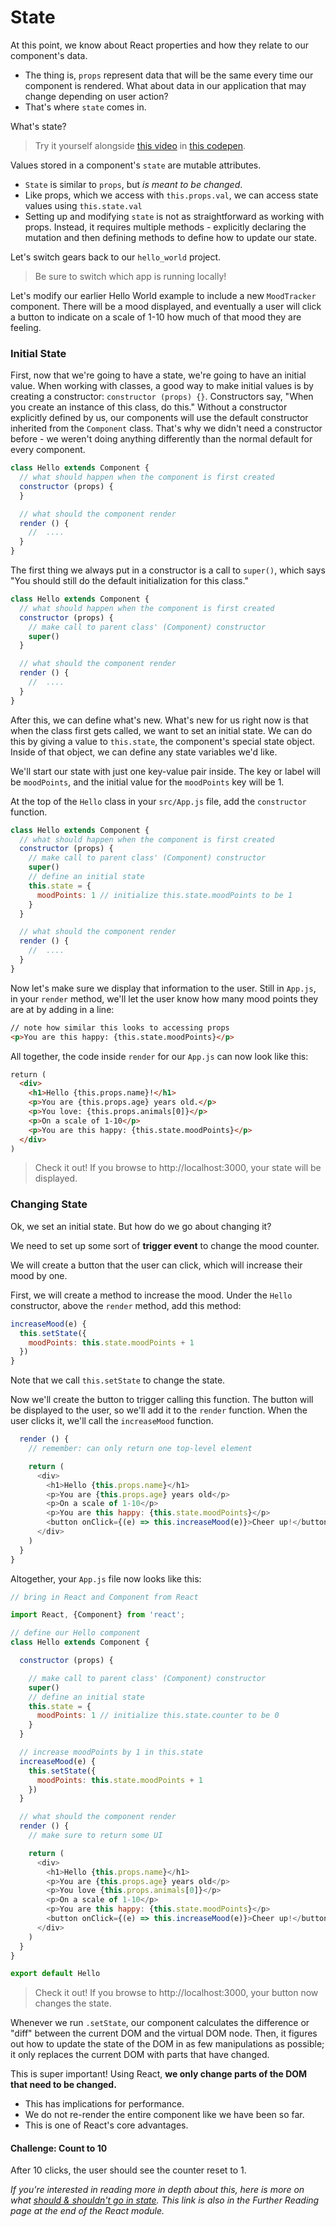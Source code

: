 # State

At this point, we know about React properties and how they relate to our component's data.
* The thing is, `props` represent data that will be the same every time our component is rendered. What about data in our application that may change depending on user action?
* That's where `state` comes in.

What's state?
> Try it yourself alongside [this video](https://generalassembly.wistia.com/medias/3ldc3tnyv0) in [this codepen](https://codepen.io/susir/pen/GWONLp).

Values stored in a component's `state` are mutable attributes.
* `State` is similar to `props`, but *is meant to be changed*.
* Like props, which we access with `this.props.val`, we can access state values using `this.state.val`
* Setting up and modifying `state` is not as straightforward as working with props. Instead, it requires multiple methods - explicitly declaring the mutation and then defining methods to define how to update our state.

Let's switch gears back to our `hello_world` project.

> Be sure to switch which app is running locally!

Let's modify our earlier Hello World example to include a new `MoodTracker` component. There will be a mood displayed, and eventually a user will click a button to indicate on a scale of 1-10 how much of that mood they are feeling.

### Initial State

First, now that we're going to have a state, we're going to have an initial value. When working with classes, a good way to make initial values is by creating a constructor: `constructor (props) {}`. Constructors say, "When you create an instance of this class, do this." Without a constructor explicitly defined by us, our components will use the default constructor inherited from the `Component` class. That's why we didn't need a constructor before - we weren't doing anything differently than the normal default for every component.


```js
class Hello extends Component {
  // what should happen when the component is first created
  constructor (props) {
  }

  // what should the component render
  render () {
    //  ....
  }
}
```

The first thing we always put in a constructor is a call to `super()`, which says "You should still do the default initialization for this class."

```js
class Hello extends Component {
  // what should happen when the component is first created
  constructor (props) {
    // make call to parent class' (Component) constructor
    super()
  }

  // what should the component render
  render () {
    //  ....
  }
}
```

After this, we can define what's new. What's new for us right now is that when the class first gets called, we want to set an initial state. We can do this by giving a value to `this.state`, the component's special state object. Inside of that object, we can define any state variables we'd like.

We'll start our state with just one key-value pair inside.  The key or label will be `moodPoints`, and the initial value for the `moodPoints` key will be 1.

At the top of the `Hello` class in your `src/App.js` file, add the `constructor` function.

```js
class Hello extends Component {
  // what should happen when the component is first created
  constructor (props) {
    // make call to parent class' (Component) constructor
    super()
    // define an initial state
    this.state = {
      moodPoints: 1 // initialize this.state.moodPoints to be 1
    }
  }

  // what should the component render
  render () {
    //  ....
  }
}
```

Now let's make sure we display that information to the user. Still in `App.js`, in your `render` method, we'll let the user know how many mood points they are at by adding in a line:

```html
// note how similar this looks to accessing props
<p>You are this happy: {this.state.moodPoints}</p>
```

All together, the code inside `render` for our `App.js` can now look like this:

```html
return (
  <div>
    <h1>Hello {this.props.name}!</h1>
    <p>You are {this.props.age} years old.</p>
    <p>You love: {this.props.animals[0]}</p>
    <p>On a scale of 1-10</p>
    <p>You are this happy: {this.state.moodPoints}</p>
  </div>
)
```

> Check it out! If you browse to http://localhost:3000, your state will be displayed.


### Changing State

Ok, we set an initial state. But how do we go about changing it?

We need to set up some sort of **trigger event** to change the mood counter.

We will create a button that the user can click, which will increase their mood by one.

First, we will create a method to increase the mood.  Under the `Hello` constructor, above the `render` method, add this method:

```js
increaseMood(e) {
  this.setState({
    moodPoints: this.state.moodPoints + 1
  })
}
```

Note that we call `this.setState` to change the state.

Now we'll create the button to trigger calling this function. The button will be displayed to the user, so we'll add it to the `render` function. When the user clicks it, we'll call the `increaseMood` function.

```js
  render () {
    // remember: can only return one top-level element

    return (
      <div>
        <h1>Hello {this.props.name}</h1>
        <p>You are {this.props.age} years old</p>
        <p>On a scale of 1-10</p>
        <p>You are this happy: {this.state.moodPoints}</p>
        <button onClick={(e) => this.increaseMood(e)}>Cheer up!</button>
      </div>
    )
  }
}
```

Altogether, your `App.js` file now looks like this:

```js
// bring in React and Component from React

import React, {Component} from 'react';

// define our Hello component
class Hello extends Component {

  constructor (props) {

    // make call to parent class' (Component) constructor
    super()
    // define an initial state
    this.state = {
      moodPoints: 1 // initialize this.state.counter to be 0
    }
  }

  // increase moodPoints by 1 in this.state
  increaseMood(e) {
    this.setState({
      moodPoints: this.state.moodPoints + 1
    })
  }

  // what should the component render
  render () {
    // make sure to return some UI

    return (
      <div>
        <h1>Hello {this.props.name}</h1>
        <p>You are {this.props.age} years old</p>
        <p>You love {this.props.animals[0]}</p>
        <p>On a scale of 1-10</p>
        <p>You are this happy: {this.state.moodPoints}</p>
        <button onClick={(e) => this.increaseMood(e)}>Cheer up!</button>
      </div>
    )
  }
}

export default Hello
```

> Check it out! If you browse to http://localhost:3000, your button now changes the state.

Whenever we run `.setState`, our component calculates the difference or "diff" between the current DOM and the virtual DOM node. Then, it figures out how to update the state of the DOM in as few manipulations as possible; it only replaces the current DOM with parts that have changed.

This is super important! Using React, **we only change parts of the DOM that need to be changed.**

* This has implications for performance.
* We do not re-render the entire component like we have been so far.
* This is one of React's core advantages.


#### Challenge: Count to 10

After 10 clicks, the user should see the counter reset to 1.

*If you're interested in reading more in depth about this, here is more on what [should & shouldn't go in state](https://facebook.github.io/react/docs/state-and-lifecycle.html). This link is also in the Further Reading page at the end of the React module.*

